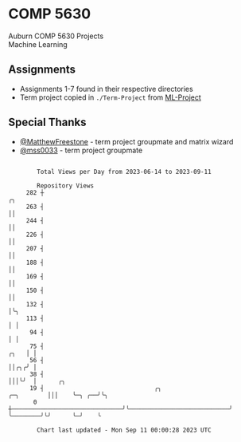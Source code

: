 # COMP 5630
Auburn COMP 5630 Projects  
Machine Learning

## Assignments
- Assignments 1-7 found in their respective directories
- Term project copied in `./Term-Project` from [ML-Project](https://github.com/wumphlett/ML-Project)

## Special Thanks
- [@MatthewFreestone](https://github.com/MatthewFreestone) - term project groupmate and matrix wizard
- [@mss0033](https://github.com/mss0033) - term project groupmate

```

        Total Views per Day from 2023-06-14 to 2023-09-11

        Repository Views
     282 ┼                                                                             ╭╮
     263 ┤                                                                             ││
     244 ┤                                                                             ││
     226 ┤                                                                             ││
     207 ┤                                                                             ││
     188 ┤                                                                             ││
     169 ┤                                                                             ││
     150 ┤                                                                             ││
     132 ┤                                                                             │╰╮
     113 ┤                                                                             │ │
      94 ┤                                                                             │ │
      75 ┤                                                                        ╭╮   │ │
      56 ┤                                                                        ││╭╮╭╯ │
      38 ┤                                                                        │││╰╯  │      ╭╮
      19 ┤                               ╭╮                            ╭─╮        │││    ╰─╮ ╭──╯╰╮
       0 ┼───────────────────────────────╯╰────────────────────────────╯ ╰────────╯╰╯      ╰─╯    ╰

        Chart last updated - Mon Sep 11 00:00:28 2023 UTC
        
```
